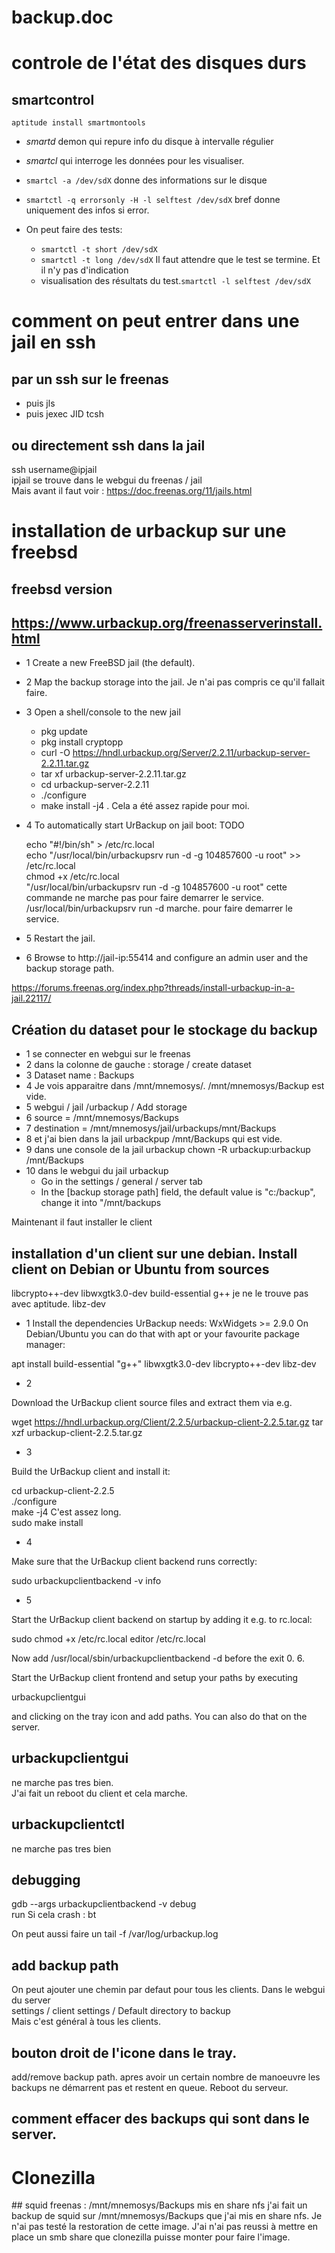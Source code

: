 # backup.doc

# controle de l'état des disques durs

## smartcontrol
`aptitude install smartmontools`  
- *smartd* demon qui repure info du disque à intervalle régulier
- *smartcl* qui interroge les données pour les visualiser.

- `smartcl -a /dev/sdX` donne des informations sur le disque

- `smartctl -q errorsonly -H -l selftest /dev/sdX` bref donne uniquement des infos si error.

- On peut faire des tests:
  - `smartctl -t short /dev/sdX`
  - `smartctl -t long /dev/sdX`
  Il faut attendre que le test se termine. Et il n'y pas d'indication
  - visualisation des résultats du test.`smartctl -l selftest /dev/sdX`
# comment on peut entrer dans une jail  en ssh
## par un ssh sur le freenas
- puis jls
- puis jexec JID tcsh 
## ou directement ssh dans la jail
ssh username@ipjail  
ipjail se trouve dans le webgui du freenas / jail  
Mais avant il faut voir : https://doc.freenas.org/11/jails.html

# installation de urbackup sur une freebsd 
## freebsd version
## https://www.urbackup.org/freenasserverinstall.html
- 1 Create a new FreeBSD jail (the default). 
- 2 Map the backup storage into the jail. Je n'ai pas compris ce qu'il fallait faire.
- 3 Open a shell/console to the new jail
  - pkg update
  - pkg install cryptopp
  - curl -O https://hndl.urbackup.org/Server/2.2.11/urbackup-server-2.2.11.tar.gz
  - tar xf urbackup-server-2.2.11.tar.gz
  - cd urbackup-server-2.2.11
  - ./configure
  - make install -j4 . Cela a été assez rapide pour moi.
- 4 To automatically start UrBackup on jail boot: TODO 

    echo "#!/bin/sh" > /etc/rc.local  
    echo "/usr/local/bin/urbackupsrv run -d -g 104857600 -u root" >> /etc/rc.local  
    chmod +x /etc/rc.local  
 "/usr/local/bin/urbackupsrv run -d -g 104857600 -u root" cette commande ne marche pas pour faire demarrer le service.  
 /usr/local/bin/urbackupsrv run -d marche. pour faire demarrer le service.
 
- 5 Restart the jail.

- 6 Browse to http://jail-ip:55414 and configure an admin user and the backup storage path.


https://forums.freenas.org/index.php?threads/install-urbackup-in-a-jail.22117/

## Création du dataset pour le stockage du backup
- 1 se connecter en webgui sur le freenas
- 2 dans la colonne de gauche : storage / create dataset
- 3 Dataset name : Backups
- 4 Je vois apparaitre dans /mnt/mnemosys/. /mnt/mnemosys/Backup est vide.
- 5 webgui / jail /urbackup / Add storage 
- 6 source = /mnt/mnemosys/Backups
- 7 destination = /mnt/mnemosys/jail/urbackups/mnt/Backups 
- 8 et j'ai bien dans la jail urbackpup /mnt/Backups qui est vide.
- 9 dans une console de la jail urbackup chown -R urbackup:urbackup /mnt/Backups
- 10 dans le webgui du jail urbackup
    - Go in the settings / general / server tab
    - In the [backup storage path] field, the default value is "c:/backup", change it into "/mnt/backups
 
 Maintenant il faut installer le client
 
 ## installation d'un client sur une debian. Install client on Debian or Ubuntu from sources
 
 libcrypto++-dev
 libwxgtk3.0-dev
 build-essential
 g++ je ne le trouve pas avec aptitude.
 libz-dev
 
- 1 Install the dependencies UrBackup needs: WxWidgets >= 2.9.0 On Debian/Ubuntu you can do that with apt or your favourite package manager:

apt install build-essential "g++" libwxgtk3.0-dev libcrypto++-dev libz-dev

- 2

Download the UrBackup client source files and extract them via e.g.

wget https://hndl.urbackup.org/Client/2.2.5/urbackup-client-2.2.5.tar.gz
tar xzf urbackup-client-2.2.5.tar.gz

- 3

Build the UrBackup client and install it:

cd urbackup-client-2.2.5  
./configure  
make -j4 C'est assez long.  
sudo make install  

- 4

Make sure that the UrBackup client backend runs correctly:

sudo urbackupclientbackend -v info

- 5

Start the UrBackup client backend on startup by adding it e.g. to rc.local:

sudo chmod +x /etc/rc.local
editor /etc/rc.local

Now add /usr/local/sbin/urbackupclientbackend -d before the exit 0.
6.

Start the UrBackup client frontend and setup your paths by executing

urbackupclientgui

and clicking on the tray icon and add paths. You can also do that on the server.

## urbackupclientgui 
ne marche pas tres bien.  
J'ai fait un reboot du client et cela marche.

## urbackupclientctl 
ne marche pas tres bien
## debugging 
gdb --args urbackupclientbackend -v debug  
run 
Si cela crash : bt

On peut aussi faire un tail -f /var/log/urbackup.log

## add backup path
On peut ajouter une chemin par defaut pour tous les clients. Dans le webgui du server  
settings / client settings / Default directory to backup   
Mais c'est général à tous les clients.  

## bouton droit de l'icone dans le tray.
add/remove backup path.
apres avoir un certain nombre de manoeuvre les backups ne démarrent pas et restent en queue. Reboot du serveur.

## comment effacer des backups qui sont dans le server.

# Clonezilla
## squid 
freenas :  /mnt/mnemosys/Backups mis en share nfs
j'ai fait un backup de squid sur /mnt/mnemosys/Backups que j'ai mis en share nfs.
Je n'ai pas testé la restoration de cette image. 
J'ai n'ai pas reussi à mettre en place un smb share que clonezilla puisse monter pour faire l'image.

